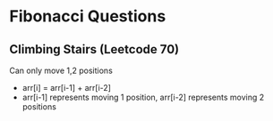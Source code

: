 # Fibonacci Questions

## Climbing Stairs (Leetcode 70)
Can only move 1,2 positions
* arr[i] = arr[i-1] + arr[i-2]
* arr[i-1] represents moving 1 position, arr[i-2] represents moving 2 positions